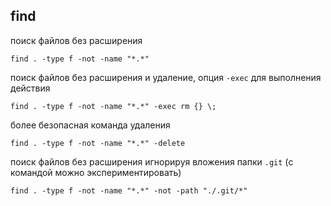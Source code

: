 ## find  
поиск файлов без расширения  
```
find . -type f -not -name "*.*"
```
поиск файлов без расширения и удаление, опция `-exec` для выполнения действия
```
find . -type f -not -name "*.*" -exec rm {} \;
```
более безопасная команда удаления
```
find . -type f -not -name "*.*" -delete
```
поиск файлов без расширения игнорируя вложения папки `.git` (с командой можно экспериментировать)
```
find . -type f -not -name "*.*" -not -path "./.git/*"
```
